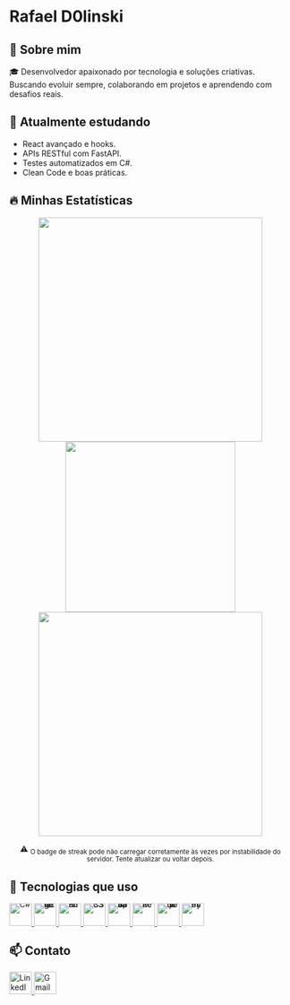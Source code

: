 # Rafael D0linski  
## 💬 Sobre mim  

🎓 Desenvolvedor apaixonado por tecnologia e soluções criativas. Buscando evoluir sempre, colaborando em projetos e aprendendo com desafios reais.


## 🎯 Atualmente estudando

- React avançado e hooks.
- APIs RESTful com FastAPI.
- Testes automatizados em C#.
- Clean Code e boas práticas.

## 🔥 Minhas Estatísticas

<div align="center">

  <!-- Estatísticas gerais -->
  <img src="https://github-readme-stats.vercel.app/api?username=RafaelD0linski&show_icons=true&theme=radical" width="400" />

  <!-- Linguagens mais usadas -->
  <img src="https://github-readme-stats.vercel.app/api/top-langs/?username=RafaelD0linski&layout=compact&theme=radical" width="304" />
  <br />

  <!-- Streak (contribuições contínuas) -->
  <img src="https://streak-stats.demolab.com?user=RafaelD0linski&theme=radical" width="400" />

  ⚠️ <sub>O badge de streak pode não carregar corretamente às vezes por instabilidade do servidor. Tente atualizar ou voltar depois.</sub>
  
</div>

## 🚀 Tecnologias que uso  
<p align="left" style="line-height: 0;">
  <!-- Primeira linha -->
  <a href="https://learn.microsoft.com/en-us/dotnet/csharp/" target="_blank">
    <img src="https://cdn.jsdelivr.net/gh/devicons/devicon/icons/csharp/csharp-original.svg" alt="C#" width="40" height="40"/>
  </a>
<!--   <a href="https://learn.microsoft.com/en-us/dotnet/desktop/winforms/" target="_blank">
    <img src="https://cdn.jsdelivr.net/gh/devicons/devicon/icons/windows8/windows8-original.svg" alt="Windows Forms" width="40" height="40"/>
  </a>
  <a href="https://fastapi.tiangolo.com/" target="_blank">
    <img src="https://cdn.jsdelivr.net/gh/devicons/devicon/icons/fastapi/fastapi-original.svg" alt="FastAPI" width="40" height="40"/>
  </a> -->
  <a href="https://www.postgresql.org/" target="_blank">
    <img src="https://cdn.jsdelivr.net/gh/devicons/devicon/icons/postgresql/postgresql-original.svg" alt="PostgreSQL" width="40" height="40"/>
  </a>
  <a href="https://developer.mozilla.org/en-US/docs/Web/HTML" target="_blank">
    <img src="https://cdn.jsdelivr.net/gh/devicons/devicon/icons/html5/html5-original.svg" alt="HTML5" width="40" height="40"/>
  </a>
  <a href="https://developer.mozilla.org/en-US/docs/Web/CSS" target="_blank">
    <img src="https://cdn.jsdelivr.net/gh/devicons/devicon/icons/css3/css3-original.svg" alt="CSS3" width="40" height="40"/>
  </a>
  <a href="https://developer.mozilla.org/en-US/docs/Web/JavaScript" target="_blank">
    <img src="https://cdn.jsdelivr.net/gh/devicons/devicon/icons/javascript/javascript-original.svg" alt="JavaScript" width="40" height="40"/>
  </a>
  <a href="https://reactjs.org/" target="_blank">
    <img src="https://cdn.jsdelivr.net/gh/devicons/devicon/icons/react/react-original.svg" alt="React" width="40" height="40"/>
  </a>
  <a href="https://nodejs.org/" target="_blank">
    <img src="https://cdn.jsdelivr.net/gh/devicons/devicon/icons/nodejs/nodejs-original.svg" alt="Node.js" width="40" height="40"/>
  </a>
<!--   <a href="https://www.figma.com/" target="_blank">
    <img src="https://cdn.jsdelivr.net/gh/devicons/devicon/icons/figma/figma-original.svg" alt="Figma" width="40" height="40"/>
  </a>
  <a href="https://git-scm.com/" target="_blank">
    <img src="https://cdn.jsdelivr.net/gh/devicons/devicon/icons/git/git-original.svg" alt="Git" width="40" height="40"/>
  </a> -->
  <a href="https://www.python.org/" target="_blank">
    <img src="https://cdn.jsdelivr.net/gh/devicons/devicon/icons/python/python-original.svg" alt="Python" width="40" height="40"/>
  </a>


  <br/>

  <!-- Segunda linha -->

</p>





## 📫 Contato  

<p align="left">
  <a href="https://www.linkedin.com/in/rafael-dolinski/" target="_blank">
    <img src="https://cdn.jsdelivr.net/gh/devicons/devicon/icons/linkedin/linkedin-original.svg" alt="LinkedIn" width="40" height="40"/>
  </a>
  <a href="mailto:rafaeldolinski14@gmail.com">
    <img src="https://cdn.jsdelivr.net/gh/devicons/devicon/icons/google/google-original.svg" alt="Gmail" width="40" height="40"/>
  </a>
</p>


